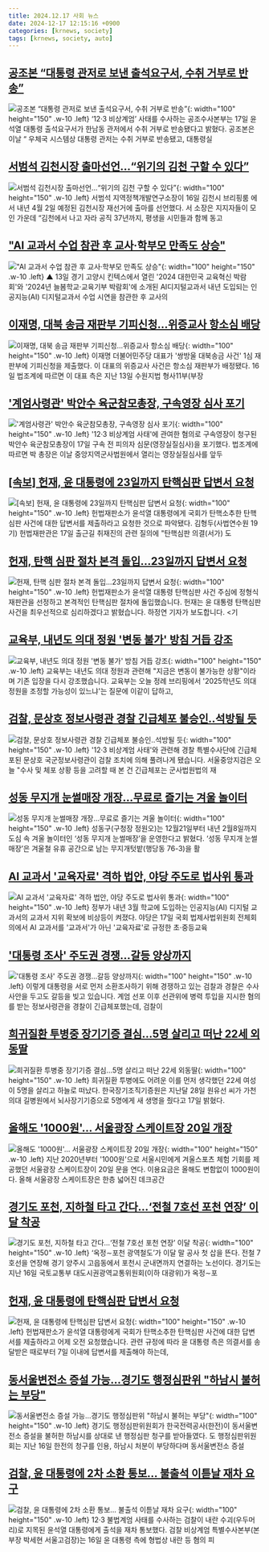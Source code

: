 ```yaml
---
title: 2024.12.17 사회 뉴스
date: 2024-12-17 12:15:16 +0900
categories: [krnews, society]
tags: [krnews, society, auto]
---
```

## [공조본 “대통령 관저로 보낸 출석요구서, 수취 거부로 반송”](https://n.news.naver.com/mnews/article/009/0005414950)

![공조본 “대통령 관저로 보낸 출석요구서, 수취 거부로 반송”](https://mimgnews.pstatic.net/image/origin/009/2024/12/17/5414950.jpg?type=nf220_150){: width="100" height="150" .w-10 .left}
‘12·3 비상계엄’ 사태를 수사하는 공조수사본부는 17일 윤석열 대통령 출석요구서가 한남동 관저에서 수취 거부로 반송됐다고 밝혔다. 공조본은 이날 “ 우체국 시스템상 대통령 관저는 수취 거부로 반송됐고, 대통령실

## [서범석 김천시장 출마선언...“위기의 김천 구할 수 있다”](https://n.news.naver.com/mnews/article/031/0000893986)

![서범석 김천시장 출마선언...“위기의 김천 구할 수 있다”](https://mimgnews.pstatic.net/image/origin/031/2024/12/16/893986.jpg?type=nf220_150){: width="100" height="150" .w-10 .left}
서범석 지역정책개발연구소장이 16일 김천시 브리핑룸 에서 내년 4월 2일 예정된 김천시장 재선거에 출마를 선언했다. 서 소장은 지지자들이 모인 가운데 “김천에서 나고 자라 공직 37년까지, 평생을 시민들과 함께 동고

## ["AI 교과서 수업 참관 후 교사·학부모 만족도 상승"](https://n.news.naver.com/mnews/article/055/0001215929)

!["AI 교과서 수업 참관 후 교사·학부모 만족도 상승"](https://mimgnews.pstatic.net/image/origin/055/2024/12/17/1215929.jpg?type=nf220_150){: width="100" height="150" .w-10 .left}
▲ 13일 경기 고양시 킨텍스에서 열린 '2024 대한민국 교육혁신 박람회'와 '2024년 늘봄학교·교육기부 박람회'에 소개된 AI디지털교과서 내년 도입되는 인공지능(AI) 디지털교과서 수업 시연을 참관한 후 교사의

## [이재명, 대북 송금 재판부 기피신청…위증교사 항소심 배당](https://n.news.naver.com/mnews/article/008/0005129446)

![이재명, 대북 송금 재판부 기피신청…위증교사 항소심 배당](https://mimgnews.pstatic.net/image/origin/008/2024/12/16/5129446.jpg?type=nf220_150){: width="100" height="150" .w-10 .left}
이재명 더불어민주당 대표가 '쌍방울 대북송금 사건' 1심 재판부에 기피신청을 제출했다. 이 대표의 위증교사 사건은 항소심 재판부가 배정됐다. 16일 법조계에 따르면 이 대표 측은 지난 13일 수원지법 형사11부(부장

## ['계엄사령관' 박안수 육군참모총장, 구속영장 심사 포기](https://n.news.naver.com/mnews/article/025/0003408402)

!['계엄사령관' 박안수 육군참모총장, 구속영장 심사 포기](https://mimgnews.pstatic.net/image/origin/025/2024/12/17/3408402.jpg?type=nf220_150){: width="100" height="150" .w-10 .left}
'12·3 비상계엄 사태'에 관여한 혐의로 구속영장이 청구된 박안수 육군참모총장이 17일 구속 전 피의자 심문(영장실질심사)을 포기했다. 법조계에 따르면 박 총장은 이날 중앙지역군사법원에서 열리는 영장실질심사를 앞두

## [[속보] 헌재, 윤 대통령에 23일까지 탄핵심판 답변서 요청](https://n.news.naver.com/mnews/article/015/0005070996)

![[속보] 헌재, 윤 대통령에 23일까지 탄핵심판 답변서 요청](https://mimgnews.pstatic.net/image/origin/015/2024/12/17/5070996.jpg?type=nf220_150){: width="100" height="150" .w-10 .left}
헌법재판소가 윤석열 대통령에게 국회가 탄핵소추한 탄핵심판 사건에 대한 답변서를 제출하라고 요청한 것으로 파악됐다. 김형두(사법연수원 19기) 헌법재판관은 17일 출근길 취재진의 관련 질의에 "탄핵심판 의결(서가) 도

## [헌재, 탄핵 심판 절차 본격 돌입…23일까지 답변서 요청](https://n.news.naver.com/mnews/article/055/0001216005)

![헌재, 탄핵 심판 절차 본격 돌입…23일까지 답변서 요청](https://mimgnews.pstatic.net/image/origin/055/2024/12/17/1216005.jpg?type=nf220_150){: width="100" height="150" .w-10 .left}
헌법재판소가 윤석열 대통령 탄핵심판 사건 주심에 정형식 재판관을 선정하고 본격적인 탄핵심판 절차에 돌입했습니다. 헌재는 윤 대통령 탄핵심판 사건을 최우선적으로 심리하겠다고 밝혔습니다. 하정연 기자가 보도합니다. <기

## [교육부, 내년도 의대 정원 '변동 불가' 방침 거듭 강조](https://n.news.naver.com/mnews/article/214/0001394082)

![교육부, 내년도 의대 정원 '변동 불가' 방침 거듭 강조](https://mimgnews.pstatic.net/image/origin/214/2024/12/16/1394082.jpg?type=nf220_150){: width="100" height="150" .w-10 .left}
교육부는 내년도 의대 정원과 관련해 "지금은 변동이 불가능한 상황"이라며 기존 입장을 다시 강조했습니다. 교육부는 오늘 정례 브리핑에서 '2025학년도 의대 정원을 조정할 가능성이 있느냐'는 질문에 이같이 답하고,

## [검찰, 문상호 정보사령관 경찰 긴급체포 불승인‥석방될 듯](https://n.news.naver.com/mnews/article/214/0001394121)

![검찰, 문상호 정보사령관 경찰 긴급체포 불승인‥석방될 듯](https://mimgnews.pstatic.net/image/origin/214/2024/12/16/1394121.jpg?type=nf220_150){: width="100" height="150" .w-10 .left}
'12·3 비상계엄 사태'와 관련해 경찰 특별수사단에 긴급체포된 문상호 국군정보사령관이 검찰 조치에 의해 풀려나게 됐습니다. 서울중앙지검은 오늘 "수사 및 체포 상황 등을 고려할 때 본 건 긴급체포는 군사법원법의 재

## [성동 무지개 눈썰매장 개장…무료로 즐기는 겨울 놀이터](https://n.news.naver.com/mnews/article/028/0002722157)

![성동 무지개 눈썰매장 개장…무료로 즐기는 겨울 놀이터](https://mimgnews.pstatic.net/image/origin/028/2024/12/17/2722157.jpg?type=nf220_150){: width="100" height="150" .w-10 .left}
성동구(구청장 정원오)는 12월21일부터 내년 2월8일까지 도심 속 겨울 놀이터인 ‘성동 무지개 눈썰매장’을 운영한다고 밝혔다. ‘성동 무지개 눈썰매장’은 겨울철 유휴 공간으로 남는 무지개텃밭(행당동 76-3)을 활

## [AI 교과서 '교육자료' 격하 법안, 야당 주도로 법사위 통과](https://n.news.naver.com/mnews/article/421/0007972431)

![AI 교과서 '교육자료' 격하 법안, 야당 주도로 법사위 통과](https://mimgnews.pstatic.net/image/origin/421/2024/12/17/7972431.jpg?type=nf220_150){: width="100" height="150" .w-10 .left}
정부가 내년 3월 학교에 도입하는 인공지능(AI) 디지털 교과서의 교과서 지위 확보에 비상등이 켜졌다. 야당은 17일 국회 법제사법위원회 전체회의에서 AI 교과서를 '교과서'가 아닌 '교육자료'로 규정한 초·중등교육

## ['대통령 조사' 주도권 경쟁…갈등 양상까지](https://n.news.naver.com/mnews/article/055/0001215840)

!['대통령 조사' 주도권 경쟁…갈등 양상까지](https://mimgnews.pstatic.net/image/origin/055/2024/12/16/1215840.jpg?type=nf220_150){: width="100" height="150" .w-10 .left}
이렇게 대통령을 서로 먼저 소환조사하기 위해 경쟁하고 있는 검찰과 경찰은 수사 사안을 두고도 갈등을 빚고 있습니다. 계엄 선포 이후 선관위에 병력 투입을 지시한 혐의를 받는 정보사령관을 경찰이 긴급체포했는데, 검찰이

## [희귀질환 투병중 장기기증 결심…5명 살리고 떠난 22세 외동딸](https://n.news.naver.com/mnews/article/025/0003408398)

![희귀질환 투병중 장기기증 결심…5명 살리고 떠난 22세 외동딸](https://mimgnews.pstatic.net/image/origin/025/2024/12/17/3408398.jpg?type=nf220_150){: width="100" height="150" .w-10 .left}
희귀질환 투병에도 어려운 이를 먼저 생각했던 22세 여성이 5명을 살리고 하늘로 떠났다. 한국장기조직기증원은 지난달 28일 원유선 씨가 가천의대 길병원에서 뇌사장기기증으로 5명에게 새 생명을 줬다고 17일 밝혔다.

## [올해도 '1000원'… 서울광장 스케이트장 20일 개장](https://n.news.naver.com/mnews/article/277/0005518886)

![올해도 '1000원'… 서울광장 스케이트장 20일 개장](https://mimgnews.pstatic.net/image/origin/277/2024/12/17/5518886.jpg?type=nf220_150){: width="100" height="150" .w-10 .left}
지난 2020년부터 '1000원'으로 서울시민에게 겨울스포츠 체험 기회를 제공했던 서울광장 스케이트장이 20일 문을 연다. 이용요금은 올해도 변함없이 1000원이다. 올해 서울광장 스케이트장은 한층 넓어진 데크공간

## [경기도 포천, 지하철 타고 간다…‘전철 7호선 포천 연장’ 이달 착공](https://n.news.naver.com/mnews/article/009/0005414871)

![경기도 포천, 지하철 타고 간다…‘전철 7호선 포천 연장’ 이달 착공](https://mimgnews.pstatic.net/image/origin/009/2024/12/17/5414871.jpg?type=nf220_150){: width="100" height="150" .w-10 .left}
‘옥정∼포천 광역철도’가 이달 말 공사 첫 삽을 뜬다. 전철 7호선을 연장해 경기 양주시 고읍동에서 포천시 군내면까지 연결하는 노선이다. 경기도는 지난 16일 국토교통부 대도시권광역교통위원회(이하 대광위)가 옥정∼포

## [헌재, 윤 대통령에 탄핵심판 답변서 요청](https://n.news.naver.com/mnews/article/214/0001394276)

![헌재, 윤 대통령에 탄핵심판 답변서 요청](https://mimgnews.pstatic.net/image/origin/214/2024/12/17/1394276.jpg?type=nf220_150){: width="100" height="150" .w-10 .left}
헌법재판소가 윤석열 대통령에게 국회가 탄핵소추한 탄핵심판 사건에 대한 답변서를 제출하라고 어제 오전 요청했습니다. 관련 규정에 따라 윤 대통령 측은 의결서를 송달받은 때로부터 7일 이내에 답변서를 제출해야 하는데,

## [동서울변전소 증설 가능...경기도 행정심판위 "하남시 불허는 부당"](https://n.news.naver.com/mnews/article/008/0005129710)

![동서울변전소 증설 가능...경기도 행정심판위 "하남시 불허는 부당"](https://mimgnews.pstatic.net/image/origin/008/2024/12/17/5129710.jpg?type=nf220_150){: width="100" height="150" .w-10 .left}
경기도 행정심판위원회가 한국전력공사(한전)이 동서울변전소 증설을 불허한 하남시를 상대로 낸 행정심판 청구를 받아들였다. 도 행정심판위원회는 지난 16일 한전의 청구를 인용, 하남시 처분이 부당하다며 동서울변전소 증설

## [검찰, 윤 대통령에 2차 소환 통보… 불출석 이튿날 재차 요구](https://n.news.naver.com/mnews/article/469/0000839015)

![검찰, 윤 대통령에 2차 소환 통보… 불출석 이튿날 재차 요구](https://mimgnews.pstatic.net/image/origin/469/2024/12/16/839015.jpg?type=nf220_150){: width="100" height="150" .w-10 .left}
12·3 불법계엄 사태를 수사하는 검찰이 내란 수괴(우두머리)로 지목된 윤석열 대통령에게 출석을 재차 통보했다. 검찰 비상계엄 특별수사본부(본부장 박세현 서울고검장)는 16일 윤 대통령 측에 형법상 내란 등 혐의 피


